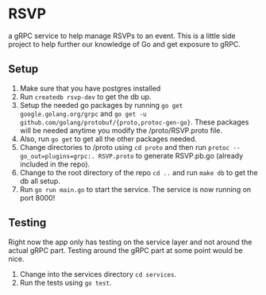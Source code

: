 # RSVP 
a gRPC service to help manage RSVPs to an event. This is a little side project to help further our knowledge of Go and get exposure to gRPC.

## Setup

1. Make sure that you have postgres installed
2. Run `createdb rsvp-dev` to get the db up.
3. Setup the needed go packages by running `go get google.golang.org/grpc` and `go get -u github.com/golang/protobuf/{proto,protoc-gen-go}`. These packages will be needed anytime you modify the /proto/RSVP.proto file. 
4. Also, run `go get` to get all the other packages needed.
5. Change directories to /proto using `cd proto` and then run `protoc --go_out=plugins=grpc:. RSVP.proto` to generate RSVP.pb.go (already included in the repo).
6. Change to the root directory of the repo `cd ..` and run `make db` to get the db all setup.
7. Run `go run main.go` to start the service. The service is now running on port 8000!

## Testing
Right now the app only has testing on the service layer and not around the actual gRPC part. Testing around the gRPC part at some point would be nice.

1. Change into the services directory `cd services`.
2. Run the tests using `go test`. 